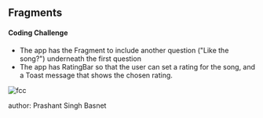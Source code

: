 

<h2>Fragments</h2>
<h4>Coding Challenge
</h4>
<ul>
  <li>The app has the Fragment to include another question ("Like the song?") underneath the first question</li>
  <li>The app has RatingBar so that the user can set a rating for the song, and a Toast message that shows the chosen rating.</li>
</ul>
  
![fcc](https://user-images.githubusercontent.com/50170332/111579897-e8040880-87de-11eb-94fa-47983c79a912.gif)

 



author: Prashant Singh Basnet



